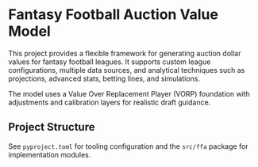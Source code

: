 # Fantasy Football Auction Value Model

This project provides a flexible framework for generating auction dollar values
for fantasy football leagues. It supports custom league configurations,
multiple data sources, and analytical techniques such as projections,
advanced stats, betting lines, and simulations.

The model uses a Value Over Replacement Player (VORP) foundation with
adjustments and calibration layers for realistic draft guidance.

## Project Structure

See `pyproject.toml` for tooling configuration and the `src/ffa` package for
implementation modules.
